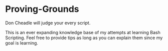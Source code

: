 # Proving-Grounds
Don Cheadle will judge your every script.

This is an ever expanding knowledge base of my attempts at learning Bash Scripting.
Feel free to provide tips as long as you can explain them since my goal is learning.
